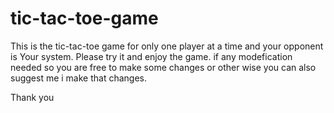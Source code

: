 # tic-tac-toe-game
This is the tic-tac-toe game for only one player at a time and your opponent is Your system.
Please try it and enjoy the game. if any modefication needed so you are free to make some changes or other wise you can also suggest me i make that changes.

Thank you
